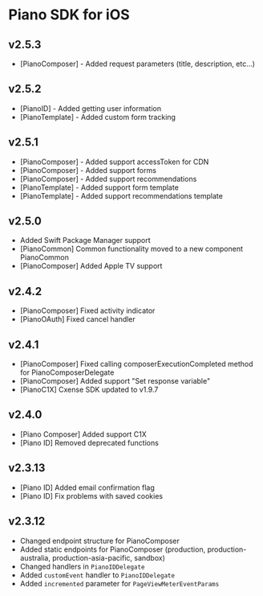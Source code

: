 # Piano SDK for iOS

## v2.5.3
* [PianoComposer] - Added request parameters (title, description, etc...)

## v2.5.2
* [PianoID] - Added getting user information
* [PianoTemplate] - Added custom form tracking

## v2.5.1
* [PianoComposer] - Added support accessToken for CDN
* [PianoComposer] - Added support forms
* [PianoComposer] - Added support recommendations
* [PianoTemplate] - Added support form template
* [PianoTemplate] - Added support recommendations template

## v2.5.0
* Added Swift Package Manager support
* [PianoCommon] Common functionality moved to a new component PianoCommon
* [PianoComposer] Added Apple TV support

## v2.4.2
* [PianoComposer] Fixed activity indicator
* [PianoOAuth] Fixed cancel handler

## v2.4.1
* [PianoComposer] Fixed calling composerExecutionCompleted method for PianoComposerDelegate
* [PianoComposer] Added support "Set response variable"
* [PianoC1X] Cxense SDK updated to v1.9.7

## v2.4.0
* [Piano Composer] Added support C1X
* [Piano ID] Removed deprecated functions

## v2.3.13
* [Piano ID] Added email confirmation flag
* [Piano ID] Fix problems with saved cookies

## v2.3.12

* Changed endpoint structure for PianoComposer
* Added static endpoints for PianoComposer (production, production-australia, production-asia-pacific, sandbox)
* Changed handlers in `PianoIDDelegate`
* Added `customEvent` handler to `PianoIDDelegate`
* Added `incremented` parameter for `PageViewMeterEventParams`
